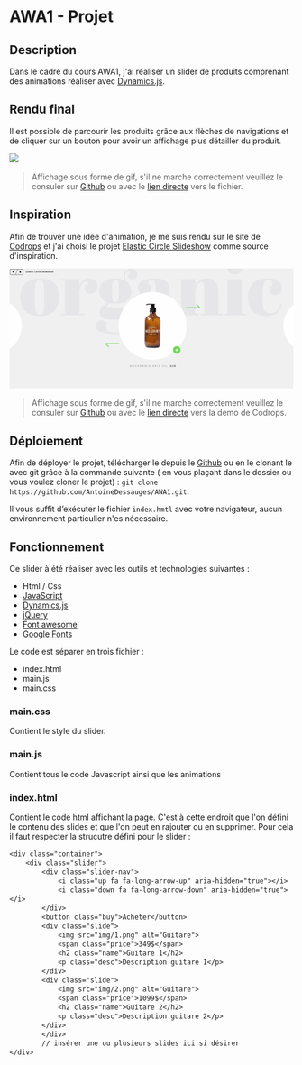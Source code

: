 
# AWA1 - Projet

## Description
Dans le cadre du cours AWA1, j'ai réaliser un slider de produits comprenant des animations réaliser avec [Dynamics.js](http://dynamicsjs.com/).

## Rendu final
Il est possible de parcourir les produits grâce aux flèches de navigations et de cliquer sur un bouton pour avoir un affichage plus détailler du produit.

<img src="/doc/1.gif?raw=true">

> Affichage sous forme de gif, s'il ne marche correctement veuillez le consuler sur [Github](https://github.com/AntoineDessauges/AWA1) ou avec le [lien directe](https://i.imgur.com/QeT00e7.gifv) vers le fichier.

## Inspiration
Afin de trouver une idée d'animation, je me suis rendu sur le site de [Codrops](https://tympanus.net/codrops/) et j'ai choisi le projet [Elastic Circle Slideshow](https://tympanus.net/codrops/2016/01/27/elastic-circle-slideshow/) comme source d'inspiration.

<img src="/doc/2.gif?raw=true">

> Affichage sous forme de gif, s'il ne marche correctement veuillez le consuler sur [Github](https://github.com/AntoineDessauges/AWA1) ou avec le [lien directe](https://tympanus.net/Development/ElasticCircleSlideshow/) vers la demo de Codrops.

## Déploiement
Afin de déployer le projet, télécharger le depuis le [Github](https://github.com/AntoineDessauges/AWA1) ou en le  clonant le avec git grâce à la commande suivante ( en vous plaçant dans le dossier ou vous voulez cloner le projet) : `git clone https://github.com/AntoineDessauges/AWA1.git`.

Il vous suffit d’exécuter le fichier `index.hmtl` avec votre navigateur, aucun environnement particulier n'es nécessaire.

## Fonctionnement
Ce slider à été réaliser avec les outils et technologies suivantes :
 
 - Html / Css
 - [JavaScript](https://www.javascript.com/)
 - [Dynamics.js](http://dynamicsjs.com/)
 - [jQuery](https://jquery.com/)
 - [Font awesome](http://fontawesome.io/icons/)
 - [Google Fonts](https://fonts.google.com/)

Le code est séparer en trois fichier :

 - index.html
 - main.js
 - main.css

### main.css
Contient le style du slider.

### main.js
Contient tous le code Javascript ainsi que les animations

### index.html
Contient le code html affichant la page.
C'est à cette endroit que l'on défini le contenu des slides et que l'on peut en rajouter ou en supprimer. Pour cela il faut respecter la strucutre défini pour le slider :

    <div class="container">
        <div class="slider">
            <div class="slider-nav">
                <i class="up fa fa-long-arrow-up" aria-hidden="true"></i>
                <i class="down fa fa-long-arrow-down" aria-hidden="true"></i>
            </div>
            <button class="buy">Acheter</button>
            <div class="slide">
                <img src="img/1.png" alt="Guitare">
                <span class="price">349$</span>
                <h2 class="name">Guitare 1</h2>
                <p class="desc">Description guitare 1</p>
            </div>
            <div class="slide">
                <img src="img/2.png" alt="Guitare">
                <span class="price">1099$</span>
                <h2 class="name">Guitare 2</h2>
                <p class="desc">Description guitare 2</p>
            </div>
            </div>
            // insérer une ou plusieurs slides ici si désirer 
    </div>